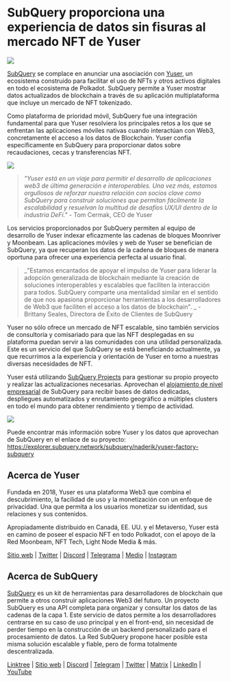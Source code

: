 # SubQuery proporciona una experiencia de datos sin fisuras al mercado NFT de Yuser

![](https://miro.medium.com/max/1400/0*qqa33Ndr1zFpmwVF)

[SubQuery](https://subquery.network/) se complace en anunciar una asociación con [Yuser](https://yuser.network/), un ecosistema construido para facilitar el uso de NFTs y otros activos digitales en todo el ecosistema de Polkadot. SubQuery permite a Yuser mostrar datos actualizados de blockchain a través de su aplicación multiplataforma que incluye un mercado de NFT tokenizado.

Como plataforma de prioridad móvil, SubQuery fue una integración fundamental para que Yuser resolviera los principales retos a los que se enfrentan las aplicaciones móviles nativas cuando interactúan con Web3, concretamente el acceso a los datos de Blockchain. Yuser confía específicamente en SubQuery para proporcionar datos sobre recaudaciones, cecas y transferencias NFT.

![](https://miro.medium.com/max/1400/0*jY7Vvk1_sqkAkiO2)

> _"Yuser está en un viaje para permitir el desarrollo de aplicaciones web3 de última generación e interoperables. Una vez más, estamos orgullosos de reforzar nuestra relación con socios clave como SubQuery para construir soluciones que permitan fácilmente la escalabilidad y resuelvan la multitud de desafíos UX/UI dentro de la industria DeFi."_ - Tom Cermak, CEO de Yuser

Los servicios proporcionados por SubQuery permiten al equipo de desarrollo de Yuser indexar eficazmente las cadenas de bloques Moonriver y Moonbeam. Las aplicaciones móviles y web de Yuser se benefician de SubQuery, ya que recuperan los datos de la cadena de bloques de manera oportuna para ofrecer una experiencia perfecta al usuario final.

> _"Estamos encantados de apoyar el impulso de Yuser para liderar la adopción generalizada de blockchain mediante la creación de soluciones interoperables y escalables que faciliten la interacción para todos. SubQuery comparte una mentalidad similar en el sentido de que nos apasiona proporcionar herramientas a los desarrolladores de Web3 que faciliten el acceso a los datos de blockchain". _ - Brittany Seales, Directora de Éxito de Clientes de SubQuery

Yuser no sólo ofrece un mercado de NFT escalable, sino también servicios de consultoría y comisariado para que las NFT desplegadas en su plataforma puedan servir a las comunidades con una utilidad personalizada. Este es un servicio del que SubQuery se está beneficiando actualmente, ya que recurrimos a la experiencia y orientación de Yuser en torno a nuestras diversas necesidades de NFT.

Yuser está utilizando [SubQuery Projects](https://project.subquery.network/) para gestionar su propio proyecto y realizar las actualizaciones necesarias. Aprovechan el [alojamiento de nivel empresarial](../blogs/20211228-enterprise-hosted.md) de SubQuery para recibir bases de datos dedicadas, despliegues automatizados y enrutamiento geográfico a múltiples clusters en todo el mundo para obtener rendimiento y tiempo de actividad.

![](https://miro.medium.com/max/1400/0*l32AGzzBQ5l-HXJm)

Puede encontrar más información sobre Yuser y los datos que aprovechan de SubQuery en el enlace de su proyecto: https://explorer.subquery.network/subquery/naderik/yuser-factory-subquery

## Acerca de Yuser

Fundada en 2018, Yuser es una plataforma Web3 que combina el descubrimiento, la facilidad de uso y la monetización con un enfoque de privacidad. Una que permita a los usuarios monetizar su identidad, sus relaciones y sus contenidos.

Apropiadamente distribuido en Canadá, EE. UU. y el Metaverso, Yuser está en camino de poseer el espacio NFT en todo Polkadot, con el apoyo de la Red Moonbeam, NFT Tech, Light Node Media & más.

[Sitio web](https://yuser.network/) | [Twitter](https://twitter.com/yuser) | [Discord](https://discord.gg/wpTFkF7XnG) | [Telegrama](https://t.me/yusernetwork) | [Medio](https://medium.com/yuser) | [Instagram](https://instagram.com/yuser_app)

## Acerca de SubQuery

[SubQuery](https://subquery.network/) es un kit de herramientas para desarrolladores de blockchain que permite a otros construir aplicaciones Web3 del futuro. Un proyecto SubQuery es una API completa para organizar y consultar los datos de las cadenas de la capa 1. Este servicio de datos permite a los desarrolladores centrarse en su caso de uso principal y en el front-end, sin necesidad de perder tiempo en la construcción de un backend personalizado para el procesamiento de datos. La Red SubQuery propone hacer posible esta misma solución escalable y fiable, pero de forma totalmente descentralizada.

[Linktree](https://linktr.ee/subquerynetwork) | [Sitio web](https://subquery.network/) | [Discord](https://discord.com/invite/78zg8aBSMG) | [Telegram](https://t.me/subquerynetwork) | [Twitter](https://twitter.com/subquerynetwork) | [Matrix](https://matrix.to/#/#subquery:matrix.org) | [LinkedIn](https://www.linkedin.com/company/subquery) | [YouTube](https://www.youtube.com/channel/UCi1a6NUUjegcLHDFLr7CqLw)
